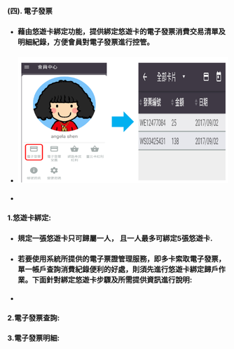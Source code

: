 ### \(四\). 電子發票

* ### 藉由悠遊卡綁定功能，提供綁定悠遊卡的電子發票消費交易清單及明細紀錄，方便會員對電子發票進行控管。
* ### ![](/assets/YoYo_5.png)
* ### 

### 1.**悠遊卡綁定:**

* ### 規定一張悠遊卡只可歸屬一人， 且一人最多可綁定5張悠遊卡.

* ### 若要使用系統所提供的電子票證管理服務，即多卡索取電子發票，單一帳戶查詢消費紀錄便利的好處，則須先進行悠遊卡綁定歸戶作業。下面針對綁定悠遊卡步驟及所需提供資訊進行說明:
* ### 



### 2.電子發票查詢:

### 3.電子發票明細:

### 




